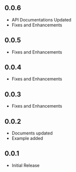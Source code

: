 ## 0.0.6

* API Documentations Updated
* Fixes and Enhancements

## 0.0.5

* Fixes and Enhancements

## 0.0.4

* Fixes and Enhancements

## 0.0.3

* Fixes and Enhancements

## 0.0.2

* Documents updated
* Example added

## 0.0.1

* Initial Release
